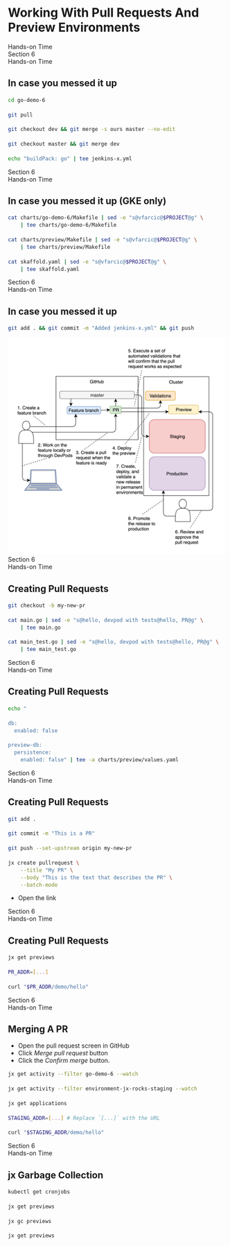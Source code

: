 <!-- .slide: class="center dark" -->
<!-- .slide: data-background="img/hands-on.jpg" -->
# Working With Pull Requests And Preview Environments

<div class="label">Hands-on Time</div>


<!-- .slide: class="dark" -->
<div class="eyebrow">Section 6</div>
<div class="label">Hands-on Time</div>

## In case you messed it up

```bash
cd go-demo-6

git pull

git checkout dev && git merge -s ours master --no-edit

git checkout master && git merge dev

echo "buildPack: go" | tee jenkins-x.yml
```


<!-- .slide: class="dark" -->
<div class="eyebrow">Section 6</div>
<div class="label">Hands-on Time</div>

## In case you messed it up (GKE only)

```bash
cat charts/go-demo-6/Makefile | sed -e "s@vfarcic@$PROJECT@g" \
    | tee charts/go-demo-6/Makefile

cat charts/preview/Makefile | sed -e "s@vfarcic@$PROJECT@g" \
    | tee charts/preview/Makefile

cat skaffold.yaml | sed -e "s@vfarcic@$PROJECT@g" \
    | tee skaffold.yaml
```


<!-- .slide: class="dark" -->
<div class="eyebrow">Section 6</div>
<div class="label">Hands-on Time</div>

## In case you messed it up

```bash
git add . && git commit -m "Added jenkins-x.yml" && git push
```


<img src="img/pr.png" style="width:460px;height:460px;padding:20px;background-color:white;">


<!-- .slide: class="dark" -->
<div class="eyebrow">Section 6</div>
<div class="label">Hands-on Time</div>

## Creating Pull Requests

```bash
git checkout -b my-new-pr

cat main.go | sed -e "s@hello, devpod with tests@hello, PR@g" \
    | tee main.go

cat main_test.go | sed -e "s@hello, devpod with tests@hello, PR@g" \
    | tee main_test.go
```


<!-- .slide: class="dark" -->
<div class="eyebrow">Section 6</div>
<div class="label">Hands-on Time</div>

## Creating Pull Requests

```bash
echo "

db:
  enabled: false

preview-db:
  persistence:
    enabled: false" | tee -a charts/preview/values.yaml
```


<!-- .slide: class="dark" -->
<div class="eyebrow">Section 6</div>
<div class="label">Hands-on Time</div>

## Creating Pull Requests

```bash
git add .

git commit -m "This is a PR"

git push --set-upstream origin my-new-pr

jx create pullrequest \
    --title "My PR" \
    --body "This is the text that describes the PR" \
    --batch-mode
```

* Open the link


<!-- .slide: class="dark" -->
<div class="eyebrow">Section 6</div>
<div class="label">Hands-on Time</div>

## Creating Pull Requests

```bash
jx get previews

PR_ADDR=[...]

curl "$PR_ADDR/demo/hello"
```


<!-- .slide: class="dark" -->
<div class="eyebrow">Section 6</div>
<div class="label">Hands-on Time</div>

## Merging A PR

* Open the pull request screen in GitHub
* Click *Merge pull request* button
* Click the *Confirm merge* button.

```bash
jx get activity --filter go-demo-6 --watch

jx get activity --filter environment-jx-rocks-staging --watch

jx get applications

STAGING_ADDR=[...] # Replace `[...]` with the URL

curl "$STAGING_ADDR/demo/hello"
```


<!-- .slide: class="dark" -->
<div class="eyebrow">Section 6</div>
<div class="label">Hands-on Time</div>

## jx Garbage Collection

```bash
kubectl get cronjobs

jx get previews

jx gc previews

jx get previews
```

